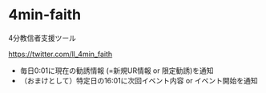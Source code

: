 # 4min-faith

4分教信者支援ツール

https://twitter.com/ll_4min_faith
- 毎日0:01に現在の勧誘情報 (=新規UR情報 or 限定勧誘)を通知
- （おまけとして）特定日の16:01に次回イベント内容 or イベント開始を通知
